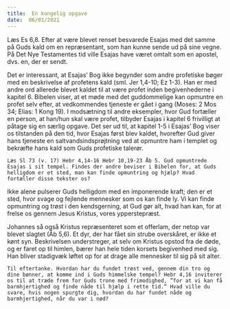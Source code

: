 ```yaml
---
title:  En kongelig opgave
date:  06/01/2021
---
```


Læs Es 6,8. Efter at være blevet renset besvarede Esajas med det samme på Guds kald om en repræsentant, som han kunne sende ud på sine vegne. På Det Nye Testamentes tid ville Esajas have været omtalt som en apostel, dvs. en, der er sendt.

Det er interessant, at Esajas’ Bog ikke begynder som andre profetiske bøger med en beskrivelse af profetens kald (sml. Jer 1,4-10; Ez 1-3). Han er med andre ord allerede blevet kaldet til at være profet inden begivenhederne i kapitel 6. Bibelen viser, at et møde med det guddommelige kan opmuntre en profet selv efter, at vedkommendes tjeneste er gået i gang (Moses: 2 Mos 34; Elias: 1 Kong 19). I modsætning til andre eksempler, hvor Gud fortæller en person, at han/hun skal være profet, tilbyder Esajas i kapitel 6 frivilligt at påtage sig en særlig opgave. Det ser ud til, at kapitel 1-5 i Esajas’ Bog viser os tilstanden på den tid, hvor Esajas først blev kaldet, hvorefter Gud giver hans tjeneste en saltvandsindsprøjtning ved at opmuntre ham i templet og bekræfte hans kald som Guds profetiske talerør.

`Læs Sl 73 (v. 17) Hebr 4,14-16 Hebr 10,19-23 Åb 5. Gud opmuntrede Esajas i sit tempel. Findes der andre beviser i Bibelen for, at Guds helligdom er et sted, man kan finde opmuntring og hjælp? Hvad fortæller disse tekster os?`

Ikke alene pulserer Guds helligdom med en imponerende kraft; den er et sted, hvor svage og fejlende mennesker som os kan finde ly. Vi kan finde opmuntring og trøst i den kendsgerning, at Gud gør alt, hvad han kan, for at frelse os gennem Jesus Kristus, vores ypperstepræst.

Johannes så også Kristus repræsenteret som et offerlam, der netop var blevet slagtet (Åb 5,6). Et dyr, der har fået sin strube overskåret, er ikke et kønt syn. Beskrivelsen understreger, at selv om Kristus opstod fra de døde, og er faret op til himlen, bærer han hele tiden korsets begivenhed med sig. Han bliver stadigvæk løftet op for at drage alle mennesker til sig på sit alter.

`Til eftertanke. Hvordan har du fundet trøst ved, gennem din tro og dine bønner, at komme ind i Guds himmelske tempel? Hebr 4,16 inviterer os til at træde frem for Guds trone med frimodighed, ”for at vi kan få barmhjertighed og finde nåde til hjælp i rette tid.“ Hvad ville du svare, hvis nogen spurgte dig, hvordan du har fundet nåde og barmhjertighed, når du var i nød?`